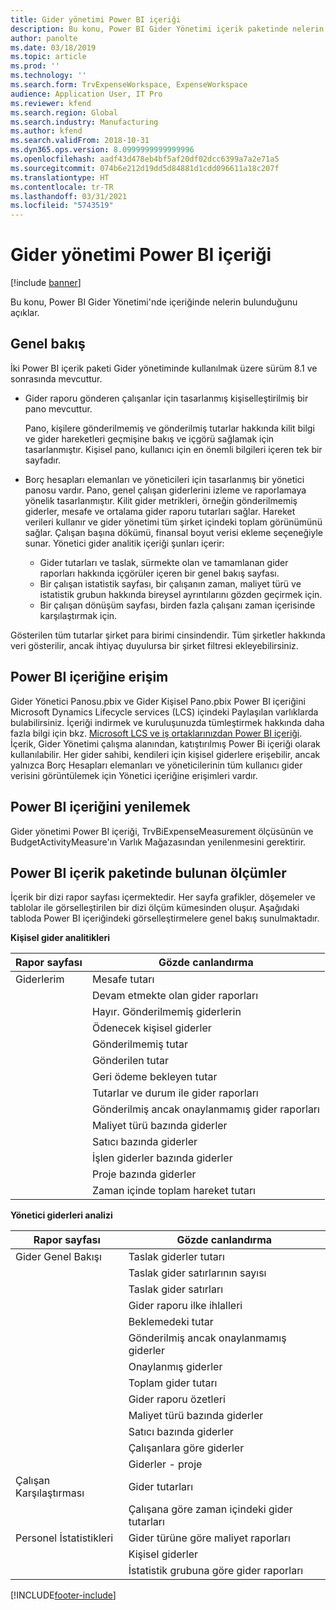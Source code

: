 ```yaml
---
title: Gider yönetimi Power BI içeriği
description: Bu konu, Power BI Gider Yönetimi içerik paketinde nelerin bulunduğunu açıklar.
author: panolte
ms.date: 03/18/2019
ms.topic: article
ms.prod: ''
ms.technology: ''
ms.search.form: TrvExpenseWorkspace, ExpenseWorkspace
audience: Application User, IT Pro
ms.reviewer: kfend
ms.search.region: Global
ms.search.industry: Manufacturing
ms.author: kfend
ms.search.validFrom: 2018-10-31
ms.dyn365.ops.version: 8.0999999999999996
ms.openlocfilehash: aadf43d478eb4bf5af20df02dcc6399a7a2e71a5
ms.sourcegitcommit: 074b6e212d19dd5d84881d1cdd096611a18c207f
ms.translationtype: HT
ms.contentlocale: tr-TR
ms.lasthandoff: 03/31/2021
ms.locfileid: "5743519"
---
```

# <a name="expense-management-power-bi-content"></a>Gider yönetimi Power BI içeriği

[!include [banner](../includes/banner.md)]

Bu konu, Power BI Gider Yönetimi'nde içeriğinde nelerin bulunduğunu açıklar. 

## <a name="overview"></a>Genel bakış
İki Power BI içerik paketi Gider yönetiminde kullanılmak üzere sürüm 8.1 ve sonrasında mevcuttur. 
- Gider raporu gönderen çalışanlar için tasarlanmış kişiselleştirilmiş bir pano mevcuttur. 

  Pano, kişilere gönderilmemiş ve gönderilmiş tutarlar hakkında kilit bilgi ve gider hareketleri geçmişine bakış ve içgörü sağlamak için tasarlanmıştır. Kişisel pano, kullanıcı için en önemli bilgileri içeren tek bir sayfadır.

- Borç hesapları elemanları ve yöneticileri için tasarlanmış bir yönetici panosu vardır. Pano, genel çalışan giderlerini izleme ve raporlamaya yönelik tasarlanmıştır. Kilit gider metrikleri, örneğin gönderilmemiş giderler, mesafe ve ortalama gider raporu tutarları sağlar. Hareket verileri kullanır ve gider yönetimi tüm şirket içindeki toplam görünümünü sağlar. Çalışan başına dökümü, finansal boyut verisi ekleme seçeneğiyle sunar. Yönetici gider analitik içeriği şunları içerir: 
  - Gider tutarları ve taslak, sürmekte olan ve tamamlanan gider raporları hakkında içgörüler içeren bir genel bakış sayfası. 
  - Bir çalışan istatistik sayfası, bir çalışanın zaman, maliyet türü ve istatistik grubun hakkında bireysel ayrıntılarını gözden geçirmek için. 
  - Bir çalışan dönüşüm sayfası, birden fazla çalışanı zaman içerisinde karşılaştırmak için. 

Gösterilen tüm tutarlar şirket para birimi cinsindendir. Tüm şirketler hakkında veri gösterilir, ancak ihtiyaç duyulursa bir şirket filtresi ekleyebilirsiniz. 

## <a name="accessing-the-power-bi-content"></a>Power BI içeriğine erişim
Gider Yönetici Panosu.pbix ve Gider Kişisel Pano.pbix Power BI içeriğini Microsoft Dynamics Lifecycle services (LCS) içindeki Paylaşılan varlıklarda bulabilirsiniz. İçeriği indirmek ve kuruluşunuzda tümleştirmek hakkında daha fazla bilgi için bkz. [Microsoft LCS ve iş ortaklarınızdan Power BI içeriği](https://blogs.msdn.microsoft.com/dynamicsaxbi/2016/12/12/power-bi-content-from-microsoft-and-your-partners/).
İçerik, Gider Yönetimi çalışma alanından, katıştırılmış Power Bi içeriği olarak kullanılabilir. Her gider sahibi, kendileri için kişisel giderlere erişebilir, ancak yalnızca Borç Hesapları elemanları ve yöneticilerinin tüm kullanıcı gider verisini görüntülemek için Yönetici içeriğine erişimleri vardır.

## <a name="refreshing-the-power-bi-content"></a>Power BI içeriğini yenilemek
Gider yönetimi Power BI içeriği, TrvBiExpenseMeasurement ölçüsünün ve BudgetActivityMeasure'ın Varlık Mağazasından yenilenmesini gerektirir. 

## <a name="metrics-that-are-included-in-the-power-bi-content"></a>Power BI içerik paketinde bulunan ölçümler
İçerik bir dizi rapor sayfası içermektedir. Her sayfa grafikler, döşemeler ve tablolar ile görselleştirilen bir dizi ölçüm kümesinden oluşur. Aşağıdaki tabloda Power BI içeriğindeki görselleştirmelere genel bakış sunulmaktadır.

**Kişisel gider analitikleri**

| Rapor sayfası | Gözde canlandırma                             |
|-------------|-------------------------------------------|
| Giderlerim | Mesafe tutarı                         |
|             | Devam etmekte olan gider raporları                |
|             | Hayır. Gönderilmemiş giderlerin               |
|             | Ödenecek kişisel giderler              |
|             | Gönderilmemiş tutar                        |
|             | Gönderilen tutar                          |
|             | Geri ödeme bekleyen tutar             |
|             | Tutarlar ve durum ile gider raporları   |
|             | Gönderilmiş ancak onaylanmamış gider raporları  |
|             | Maliyet türü bazında giderler                     |
|             | Satıcı bazında giderler                      |
|             | İşlen giderler bazında giderler            |
|             | Proje bazında giderler                       |
|             | Zaman içinde toplam hareket tutarı        |

**Yönetici giderleri analizi**

| Rapor sayfası         | Gözde canlandırma                           |           
|---------------------|-----------------------------------------|
| Gider Genel Bakışı    | Taslak giderler tutarı                   |
|                     | Taslak gider satırlarının sayısı           |
|                     | Taslak gider satırları                     |
|                     | Gider raporu ilke ihlalleri        |
|                     | Beklemedeki tutar                      |
|                     | Gönderilmiş ancak onaylanmamış giderler       |
|                     | Onaylanmış giderler                       |
|                     | Toplam gider tutarı                    |
|                     | Gider raporu özetleri                |
|                     | Maliyet türü bazında giderler                   |
|                     | Satıcı bazında giderler                    |
|                     | Çalışanlara göre giderler                   |
|                     | Giderler - proje                     |
| Çalışan Karşılaştırması | Gider tutarları                         |
|                     | Çalışana göre zaman içindeki gider tutarları   |
| Personel İstatistikleri | Gider türüne göre maliyet raporları            |
|                     | Kişisel giderler                       |
|                     | İstatistik grubuna göre gider raporları     |


[!INCLUDE[footer-include](../../../includes/footer-banner.md)]